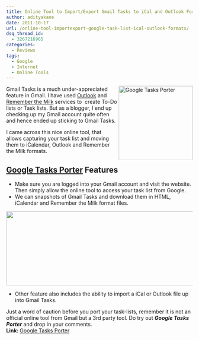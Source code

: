 ```yaml
---
title: Online Tool to Import/Export Gmail Tasks to iCal and Outlook Formats
author: adityakane
date: 2011-10-17
url: /online-tool-importexport-google-task-list-ical-outlook-formats/
dsq_thread_id:
  - 3267216965
categories:
  - Reviews
tags:
  - Google
  - Internet
  - Online Tools
---
```

[<img style="background-image: none; padding-left: 0px; padding-right: 0px; display: inline; padding-top: 0px; border-style: initial; border-color: initial; border-width: 0px;" title="Google Tasks Porter" src="http://cdn.devilsworkshop.org/files/2011/10/google_Tasks_porter_thumb.png" alt="Google Tasks Porter" width="200" height="200" align="right" border="0" />][1]Gmail Tasks is a much under-appreciated feature in Gmail. I have used [Outlook][2] and [Remember the Milk][3] services to  create To-Do lists or Task lists. But as a blogger, I end up checking up my Gmail account quite often and hence ended up sticking to Gmail Tasks.

I came across this nice online tool, that allows capturing your task list and moving them to iCalendar, Outlook and Remember the Milk formats.

## <a href="https://google-tasks-porter.appspot.com" onclick="_gaq.push(['_trackEvent', 'outbound-article', 'https://google-tasks-porter.appspot.com', 'Google Tasks Porter']);" >Google Tasks Porter</a> Features

  * Make sure you are logged into your Gmail account and visit the website. Then simply allow the online tool to access your task list from Google.
  * We can snapshots of Gmail Tasks and download them in HTML, iCalendar and Remember the Milk format files.

<div>
  <a href="http://devilsworkshop.org/online-tool-importexport-google-task-list-ical-outlook-formats/gmail_tasks_snapshot/" rel="attachment wp-att-46702"><img class="alignnone size-full wp-image-46702" title="Gmail_tasks_Snapshot" src="http://cdn.devilsworkshop.org/files/2011/10/Gmail_tasks_Snapshot.png" alt="" width="550" height="200" /></a>
</div>

  * Other feature also includes the ability to import a iCal or Outlook file up into Gmail Tasks.

<div>
  Just a word of caution before you port your task-lists, remember it is not an official online tool from Gmail but a 3rd party tool. Do try out <em><strong>Google Tasks Porter</strong></em> and drop in your comments.
</div>

<div>
  <strong>Link: </strong><a href="https://google-tasks-porter.appspot.com" onclick="_gaq.push(['_trackEvent', 'outbound-article', 'https://google-tasks-porter.appspot.com', 'Google Tasks Porter']);" >Google Tasks Porter</a>
</div>

 [1]: http://cdn.devilsworkshop.org/files/2011/10/google_Tasks_porter.png
 [2]: http://devilsworkshop.org/how-to-configure-windows-live-mail-with-hotmail-and-gmail-accounts/
 [3]: http://devilsworkshop.org/chromemilk-task-management-tool-for-google-chrome/
